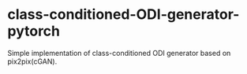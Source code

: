 # class-conditioned-ODI-generator-pytorch
Simple implementation of class-conditioned ODI generator based on pix2pix(cGAN).
